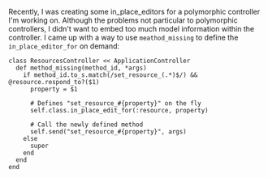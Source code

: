 Recently, I was creating some in_place_editors for a polymorphic controller I'm working on. Although the problems not particular to polymorphic controllers, I didn't want to embed too much model information within the controller. I came up with a way to use `meathod_missing` to define the `in_place_editor_for` on demand:

    class ResourcesController << ApplicationController
      def method_missing(method_id, *args)
        if method_id.to_s.match(/set_resource_(.*)$/) && @resource.respond_to?($1)
          property = $1
    
          # Defines "set_resource_#{property}" on the fly
          self.class.in_place_edit_for(:resource, property)
    
          # Call the newly defined method
          self.send("set_resource_#{property}", args)
        else
          super
        end
      end
    end